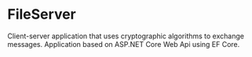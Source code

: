 # FileServer
Client-server application that uses cryptographic algorithms to exchange messages. Application based on ASP.NET Core Web Api using EF Core.
